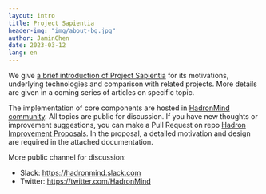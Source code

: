 ```yaml
---
layout: intro
title: Project Sapientia
header-img: "img/about-bg.jpg"
author: JaminChen
date: 2023-03-12
lang: en
---
```


We give [a brief introduction of Project
Sapientia](https://xiaming.site/2023/03/12/project-sapientia/) for its
motivations, underlying technologies and comparison with related projects. More
details are given in a coming series of articles on specific topic.

The implementation of core components are hosted in [HadronMind
community](https://github.com/hadronmind). All topics are public for discussion.
If you have new thoughts or improvement suggestions, you can make a Pull Request
on repo [Hadron Improvement Proposals](https://github.com/hadronmind/HIP). In
the proposal, a detailed motivation and design are required in the attached
documentation.

More public channel for discussion:
* Slack: https://hadronmind.slack.com
* Twitter: https://twitter.com/HadronMind
